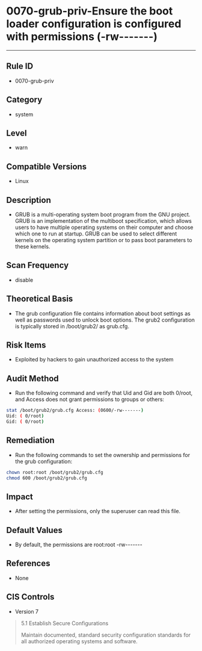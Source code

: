 # 0070-grub-priv-Ensure the boot loader configuration is configured with permissions (-rw-------)
---

## Rule ID

- 0070-grub-priv


## Category

- system


## Level

- warn


## Compatible Versions


- Linux




## Description


- GRUB is a multi-operating system boot program from the GNU project. GRUB is an implementation of the multiboot specification, which allows users to have multiple operating systems on their computer and choose which one to run at startup. GRUB can be used to select different kernels on the operating system partition or to pass boot parameters to these kernels.
>



## Scan Frequency
- disable

## Theoretical Basis


- The grub configuration file contains information about boot settings as well as passwords used to unlock boot options. The grub2 configuration is typically stored in /boot/grub2/ as grub.cfg.



## Risk Items


- Exploited by hackers to gain unauthorized access to the system



## Audit Method
- Run the following command and verify that Uid and Gid are both 0/root, and Access does not grant permissions to groups or others:
>

``` bash
stat /boot/grub2/grub.cfg Access: (0600/-rw-------)
Uid: ( 0/root)
Gid: ( 0/root)
```



## Remediation
- Run the following commands to set the ownership and permissions for the grub configuration:
>

``` bash
chown root:root /boot/grub2/grub.cfg
chmod 600 /boot/grub2/grub.cfg
```



## Impact


- After setting the permissions, only the superuser can read this file.




## Default Values


- By default, the permissions are root:root -rw-------




## References


- None



## CIS Controls


- Version 7
>   5.1 Establish Secure Configurations 
>
>   Maintain documented, standard security configuration standards for all authorized operating systems and software.